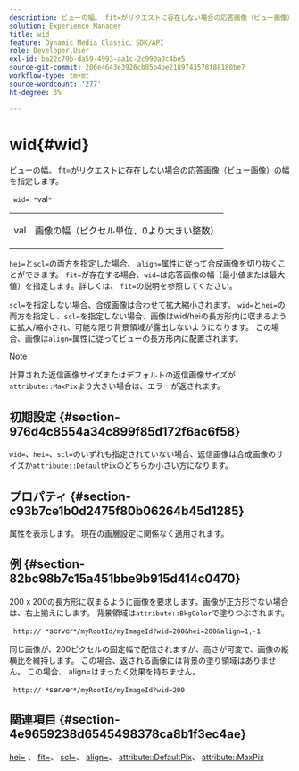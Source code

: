 ```yaml
---
description: ビューの幅。 fit=がリクエストに存在しない場合の応答画像（ビュー画像）の幅を指定します。
solution: Experience Manager
title: wid
feature: Dynamic Media Classic、SDK/API
role: Developer,User
exl-id: ba22c79b-da59-4993-aa1c-2c990a0c4be5
source-git-commit: 206e4643e3926cb85b4be2189743578f88180be7
workflow-type: tm+mt
source-wordcount: '277'
ht-degree: 3%

---
```


# wid{#wid}

ビューの幅。 fit=がリクエストに存在しない場合の応答画像（ビュー画像）の幅を指定します。

` wid= *`val`*`

<table id="simpletable_E217453246F5441C896C1F69EA4D4218"> 
 <tr class="strow"> 
  <td class="stentry"> <p> <span class="varname"> val  </span> </p> </td> 
  <td class="stentry"> <p>画像の幅（ピクセル単位、0より大きい整数） </p> </td> 
 </tr> 
</table>

`hei=`と`scl=`の両方を指定した場合、 `align=`属性に従って合成画像を切り抜くことができます。 `fit=`が存在する場合、`wid=`は応答画像の幅（最小値または最大値）を指定します。詳しくは、 `fit=`の説明を参照してください。

`scl=`を指定しない場合、合成画像は合わせて拡大縮小されます。 `wid=`と`hei=`の両方を指定し、`scl=`を指定しない場合、画像はwid/heiの長方形内に収まるように拡大/縮小され、可能な限り背景領域が露出しないようになります。 この場合、画像は`align=`属性に従ってビューの長方形内に配置されます。

>[!NOTE]
>
>計算された返信画像サイズまたはデフォルトの返信画像サイズが`attribute::MaxPix`より大きい場合は、エラーが返されます。

## 初期設定 {#section-976d4c8554a34c899f85d172f6ac6f58}

`wid=`、`hei=`、`scl=`のいずれも指定されていない場合、返信画像は合成画像のサイズか`attribute::DefaultPix`のどちらか小さい方になります。

## プロパティ {#section-c93b7ce1b0d2475f80b06264b45d1285}

属性を表示します。 現在の画層設定に関係なく適用されます。

## 例 {#section-82bc98b7c15a451bbe9b915d414c0470}

200 x 200の長方形に収まるように画像を要求します。画像が正方形でない場合は、右上揃えにします。 背景領域は`attribute::BkgColor`で塗りつぶされます。

` http:// *`server`*/myRootId/myImageId?wid=200&hei=200&align=1,-1`

同じ画像が、200ピクセルの固定幅で配信されますが、高さが可変で、画像の縦横比を維持します。 この場合、返される画像には背景の塗り領域はありません。 この場合、 align=はまったく効果を持ちません。

` http:// *`server`*/myRootId/myImageId?wid=200`

## 関連項目 {#section-4e9659238d6545498378ca8b1f3ec4ae}

[hei=](../../../../../is-api/http-ref/image-serving-api-ref/c-http-protocol-reference/c-command-reference/r-is-http-hei.md#reference-6d6f556ccc0e4b98a815e8a5c1944a96) 、 [fit=](../../../../../is-api/http-ref/image-serving-api-ref/c-http-protocol-reference/c-command-reference/r-fit.md#reference-f11bff6d93d143d6b135de3a923bc989)、 [scl=](../../../../../is-api/http-ref/image-serving-api-ref/c-http-protocol-reference/c-command-reference/r-scl.md#reference-b2a74e493d0d407e98fe350551ba3fcc)、 [align=](../../../../../is-api/http-ref/image-serving-api-ref/c-http-protocol-reference/c-command-reference/r-align.md#reference-b7d6b87c75124d78884f916dd6544bc7)、 [attribute::DefaultPix](../../../../../is-api/image-catalog/image-serving-api-ref/c-image-catalog-reference/c-attributes-reference/r-defaultpix.md#reference-996b2c22b30f4fd9b970c84063306df1)、 [attribute::MaxPix](../../../../../is-api/image-catalog/image-serving-api-ref/c-image-catalog-reference/c-attributes-reference/r-maxpix.md#reference-e167d396ac794079ba8b5e6eb16eeda5)
